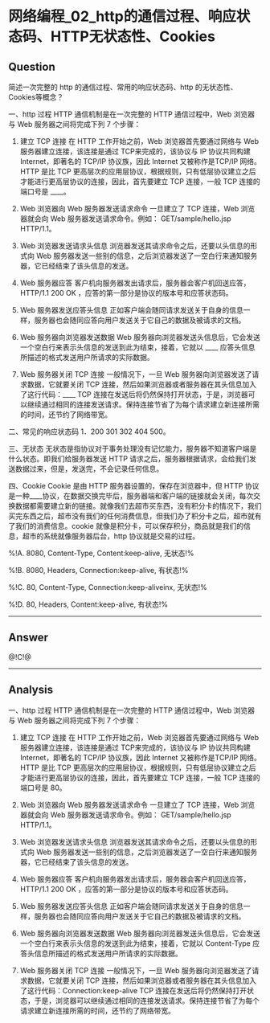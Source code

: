 # 网络编程_02_http的通信过程、响应状态码、HTTP无状态性、Cookies

## Question
简述一次完整的 http 的通信过程、常用的响应状态码、http 的无状态性、Cookies等概念？

一、http 过程
HTTP 通信机制是在一次完整的 HTTP 通信过程中，Web 浏览器与 Web 服务器之间将完成下列 7 个步骤：
1. 建立 TCP 连接
在 HTTP 工作开始之前，Web 浏览器首先要通过网络与 Web 服务器建立连接，该连接是通过 TCP来完成的，该协议与 IP 协议共同构建 Internet，即著名的 TCP/IP 协议族，因此 Internet 又被称作是TCP/IP 网络。HTTP 是比 TCP 更高层次的应用层协议，根据规则，只有低层协议建立之后才能进行更高层协议的连接，因此，首先要建立 TCP 连接，一般 TCP 连接的端口号是 ____。

2. Web 浏览器向 Web 服务器发送请求命令
一旦建立了 TCP 连接，Web 浏览器就会向 Web 服务器发送请求命令。例如：
GET/sample/hello.jsp
HTTP/1.1。

3. Web 浏览器发送请求头信息
浏览器发送其请求命令之后，还要以头信息的形式向 Web 服务器发送一些别的信息，之后浏览器发送了一空白行来通知服务器，它已经结束了该头信息的发送。

4. Web 服务器应答
客户机向服务器发出请求后，服务器会客户机回送应答， HTTP/1.1 200 OK ，应答的第一部分是协议的版本号和应答状态码。

5. Web 服务器发送应答头信息
正如客户端会随同请求发送关于自身的信息一样，服务器也会随同应答向用户发送关于它自己的数据及被请求的文档。

6. Web 服务器向浏览器发送数据
Web 服务器向浏览器发送头信息后，它会发送一个空白行来表示头信息的发送到此为结束，接着，它就以 ____ 应答头信息所描述的格式发送用户所请求的实际数据。

7. Web 服务器关闭 TCP 连接
一般情况下，一旦 Web 服务器向浏览器发送了请求数据，它就要关闭 TCP 连接，然后如果浏览器或者服务器在其头信息加入了这行代码：____ 
TCP 连接在发送后将仍然保持打开状态，于是，浏览器可以继续通过相同的连接发送请求。保持连接节省了为每个请求建立新连接所需的时间，还节约了网络带宽。

二、常见的响应状态码
1．200 301 302 404 500。

三、无状态
无状态是指协议对于事务处理没有记忆能力，服务器不知道客户端是什么状态。即我们给服务器发送 HTTP 请求之后，服务器根据请求，会给我们发送数据过来，但是，发送完，不会记录任何信息。

四、Cookie
Cookie 是由 HTTP 服务器设置的，保存在浏览器中，但 HTTP 协议是一种____协议，在数据交换完毕后，服务器端和客户端的链接就会关闭，每次交换数据都需要建立新的链接。就像我们去超市买东西，没有积分卡的情况下，我们买完东西之后，超市没有我们的任何消费信息，但我们办了积分卡之后，超市就有了我们的消费信息。cookie 就像是积分卡，可以保存积分，商品就是我们的信息，超市的系统就像服务器后台，http 协议就是交易的过程。

%!A. 8080, Content-Type, Content:keep-alive, 无状态!%

%!B. 8080, Headers, Connection:keep-alive, 有状态!%

%!C. 80, Content-Type, Connection:keep-aliveinx, 无状态!%

%!D. 80, Headers, Content:keep-alive, 有状态!%

----

## Answer
@!C!@

----

## Analysis

一、http 过程
HTTP 通信机制是在一次完整的 HTTP 通信过程中，Web 浏览器与 Web 服务器之间将完成下列 7 个步骤：
1. 建立 TCP 连接
在 HTTP 工作开始之前，Web 浏览器首先要通过网络与 Web 服务器建立连接，该连接是通过 TCP来完成的，该协议与 IP 协议共同构建 Internet，即著名的 TCP/IP 协议族，因此 Internet 又被称作是TCP/IP 网络。HTTP 是比 TCP 更高层次的应用层协议，根据规则，只有低层协议建立之后才能进行更高层协议的连接，因此，首先要建立 TCP 连接，一般 TCP 连接的端口号是 80。

2. Web 浏览器向 Web 服务器发送请求命令
一旦建立了 TCP 连接，Web 浏览器就会向 Web 服务器发送请求命令。例如：
GET/sample/hello.jsp
HTTP/1.1。

3. Web 浏览器发送请求头信息
浏览器发送其请求命令之后，还要以头信息的形式向 Web 服务器发送一些别的信息，之后浏览器发送了一空白行来通知服务器，它已经结束了该头信息的发送。

4. Web 服务器应答
客户机向服务器发出请求后，服务器会客户机回送应答， HTTP/1.1 200 OK ，应答的第一部分是协议的版本号和应答状态码。

5. Web 服务器发送应答头信息
正如客户端会随同请求发送关于自身的信息一样，服务器也会随同应答向用户发送关于它自己的数据及被请求的文档。

6. Web 服务器向浏览器发送数据
Web 服务器向浏览器发送头信息后，它会发送一个空白行来表示头信息的发送到此为结束，接着，它就以 Content-Type 应答头信息所描述的格式发送用户所请求的实际数据。

7. Web 服务器关闭 TCP 连接
一般情况下，一旦 Web 服务器向浏览器发送了请求数据，它就要关闭 TCP 连接，然后如果浏览器或者服务器在其头信息加入了这行代码：Connection:keep-alive 
TCP 连接在发送后将仍然保持打开状态，于是，浏览器可以继续通过相同的连接发送请求。保持连接节省了为每个请求建立新连接所需的时间，还节约了网络带宽。